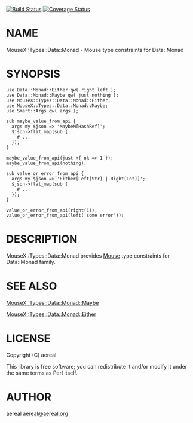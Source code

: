 [![Build Status](https://travis-ci.org/aereal/MouseX-Types-Data-Monad.svg?branch=master)](https://travis-ci.org/aereal/MouseX-Types-Data-Monad) [![Coverage Status](https://img.shields.io/coveralls/aereal/MouseX-Types-Data-Monad/master.svg)](https://coveralls.io/r/aereal/MouseX-Types-Data-Monad?branch=master)
# NAME

MouseX::Types::Data::Monad - Mouse type constraints for Data::Monad

# SYNOPSIS

    use Data::Monad::Either qw( right left );
    use Data::Monad::Maybe qw( just nothing );
    use MouseX::Types::Data::Monad::Either;
    use MouseX::Types::Data::Monad::Maybe;
    use Smart::Args qw( args );

    sub maybe_value_from_api {
      args my $json => 'MaybeM[HashRef]';
      $json->flat_map(sub {
        # ...
      });
    }

    maybe_value_from_api(just +{ ok => 1 });
    maybe_value_from_api(nothing);

    sub value_or_error_from_api {
      args my $json => 'Either[Left[Str] | Right[Int]]';
      $json->flat_map(sub {
        # ...
      });
    }

    value_or_error_from_api(right(1));
    value_or_error_from_api(left('some error'));

# DESCRIPTION

MouseX::Types::Data::Monad provides [Mouse](https://metacpan.org/pod/Mouse) type constraints for Data::Monad family.

# SEE ALSO

[MouseX::Types::Data::Monad::Maybe](https://metacpan.org/pod/MouseX::Types::Data::Monad::Maybe)

[MouseX::Types::Data::Monad::Either](https://metacpan.org/pod/MouseX::Types::Data::Monad::Either)

# LICENSE

Copyright (C) aereal.

This library is free software; you can redistribute it and/or modify
it under the same terms as Perl itself.

# AUTHOR

aereal <aereal@aereal.org>
